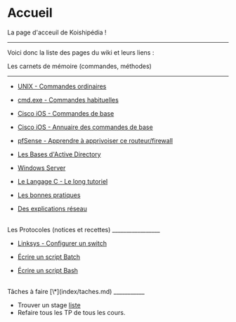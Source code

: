 # Accueil
La page d'acceuil de Koishipédia !
_________________

Voici donc la liste des pages du wiki et leurs liens :
  
Les carnets de mémoire (commandes, méthodes)  

_____________________   
	 
* [UNIX - Commandes ordinaires](index/commandes-unix-simples.md)  

* [cmd.exe - Commandes habituelles](index/commandes-DOS.md)  

* [Cisco iOS - Commandes de base](index/cisco.md)  

* [Cisco iOS - Annuaire des commandes de base](index/cisco-ios-annuaire.md)

* [pfSense - Apprendre à apprivoiser ce routeur/firewall](index/pfsense.md)

* [Les Bases d'Active Directory](index/active-directory-bases.md)  
   
* [Windows Server](index/windows-server-bases.md)  

* [Le Langage C - Le long tutoriel](index/tutoC.md)  
  
* [Les bonnes pratiques](index/pratiques.md)  

* [Des explications réseau](index/réseau.md)
    
<br>
Les Protocoles (notices et recettes) 
_________________   
    
* [Linksys - Configurer un switch](index/linksys-VLAN.md)    
  
* [Écrire un script Batch](index/Batch.md)  
  
* [Écrire un script Bash](index/Bash.md)  

<br>
Tâches à faire [\*](index/taches.md) 
___________

* Trouver un stage [liste](index/taches/entreprises.md)
* Refaire tous les TP de tous les cours.
